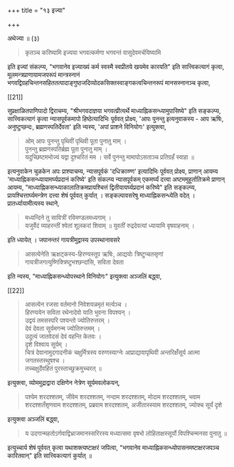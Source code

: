 +++
title = "१३ इज्या"

+++

अथेज्या ॥ (३) 

> कृतञ्च करिष्यामि इज्यया भगवत्कर्मणा भगवन्तं वासुदेवमर्चयिष्यामि 

इति इज्यां संकल्प्य, "भगवानेव इज्याख्यं कर्म स्वस्मै स्वप्रीतये खयमेव कारयति" इति सात्त्विकत्यागं कृत्वा, मूलमन्त्रप्राणायामजपरूपं मान्त्रस्नानं भगवद्विग्रहचिन्तनसहिततत्पादाङ्गुष्ठजदिव्योदकसिक्तस्वाङ्गकत्वचिन्तनरूपं
मानसस्नानञ्च कृत्वा,

[[21]]

सुप्रक्षाळितपाणिपादो द्विराचम्य, "श्रीभगवदाज्ञया भगवत्प्रीत्यर्थे माध्याह्निकसन्ध्यामुपासिष्ये" इति सङ्कल्प्य, सात्त्विकत्यागं कृत्वा न्यासपूर्वकमापो हिष्ठेत्यादिभिः पूर्ववत् प्रोक्ष्य, 'आपः पुनन्तु इत्यनुवाकस्य - आप ऋषिः, अनुष्टुप्छन्दः, ब्रह्मणस्पतिर्देवता' इति न्यस्य, 'अपां प्राशने विनियोगः' इत्युक्त्वा,

> ओम् आपः पुनन्तु पृथिवीं पृथिवी पूता पुनातु माम् ।  
पुनन्तु ब्रह्मणस्पतिर्ब्रह्म पूता पुनातु माम् ।  
यदुच्छिष्टमभोज्यं यद्वा दुश्चरितं मम ।
सर्वे पुनन्तु मामापोऽसताञ्च प्रतिग्रहँ स्वाहा ॥ 

इत्यनुवाकेन चुळकेन अपः प्राश्याचम्य, न्यासपूर्वकं 'दधिक्राव्ण्ण' इत्यादिभिः पूर्ववत् प्रोक्ष्य, प्राणान् आयम्य 'माध्याह्निकसन्ध्यायामर्घ्यप्रदानं करिष्ये' इति संकल्प्य न्यासपूर्वकम् एकमर्घ्यं दत्त्वा अष्टममुहूर्तातिक्रमे प्राणान् आयम्य, "माध्याह्निकसन्ध्याकालातिक्रमप्रायश्चित्तं द्वितीयायर्घ्यप्रदानं करिष्ये" इति सङ्कल्प्य, प्रायश्चित्तार्घ्यमन्त्रेण दत्त्वा शेषं पूर्ववत् कुर्यात् । सङ्कल्पावसरेषु माध्याह्निकसन्ध्येति वदेत् । प्रातर्ध्यायामीत्यस्य स्थाने,

> मध्यन्दिने तु सावित्रीं रविमण्डलमध्यगाम् ।  
यजुर्वेदं व्याहरन्तीं श्वेतां शूलकरां शिवाम् ॥ 
युवतीं रुद्रदेवत्यां ध्यायामि वृषवाहनाम् । 

इति ध्यायेत् । जपानन्तरं गायत्रीमुद्वास्य उपस्थानावसरे 

> आसत्येनेति ऋक्षट्कस्य-हिरण्यस्तूप ऋषिः, आद्ययोः त्रिष्टुप्चतसृणां गायत्रीजगत्युष्णिक्त्रिष्टुभश्छन्दांसि, सविता देवता 

इति न्यस्य, "माध्याह्निकसन्ध्योपस्थाने विनियोगः" इत्युक्त्वा अञ्जलिं बद्ध्वा, 

[[22]]

> आसत्येन रजसा वर्तमानो निवेशयन्नमृतं मर्त्यञ्च ।  
हिरण्ययेन सविता रथेनादेवो याति भुवना विपश्यन् ।  
उद्वयं तमसस्परि पश्यन्तो ज्योतिरुत्तरम् ।  
देवं देवता सूर्यमगन्म ज्योतिरुत्तमम् ।  
उदुत्यं जातवेदसं देवं वहन्ति केतवः ।  
दृशे विश्वाय सूर्यम् ।  
चित्रं देवानामुदगादनीकं चक्षुर्मित्रस्य वरुणस्याग्नेः आप्राद्यावापृथिवी अन्तरिक्षंँसूर्य आत्मा जगतस्तस्थुषश्च ।  
तच्चक्षुर्देवहितं पुरस्ताच्छुक्रमुच्चरत् ॥ 

इत्युक्त्वा, व्योममुद्राद्वारा दक्षिणेन नेत्रेण सूर्यमवलोकयन्,

> पश्येम शरदश्शतम्, जीवेम शरदश्शतम्, नन्दाम शरदश्शतम्, मोदाम शरदश्शतम्, भवाम शरदश्शतँशृणवाम शरदश्शतम्, प्रब्रवाम शरदश्शतम्, अजीतास्स्याम शरदश्शतम्, ज्योक्च सूर्यं दृशे 

इत्युक्त्वा अञ्जलिं बद्ध्वा,

> य उदगान्महतोऽर्णवाद्विभ्राजमानस्सरिरस्य मध्यात्समा वृषभो लोहिताक्षस्सूर्यो विपश्चिन्मनसा पुनातु ॥ 

इत्युच्चार्य शेषं पूर्ववत् कृत्वा यथाशक्त्यष्टाक्षरं जपित्वा, "भगवानेव माध्याह्निकसन्ध्योपासनमष्टाक्षरजपञ्च कारितवान्" इति सात्त्विकत्यागं कुर्यात् ॥